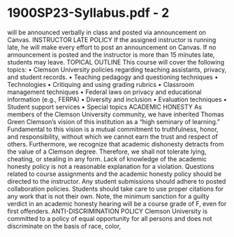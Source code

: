 # 1900SP23-Syllabus.pdf - 2

will be announced verbally in class and posted via announcement on Canvas. 
INSTRUCTOR LATE POLICY 
If the assigned instructor is running late, he will make every effort to post an announcement on Canvas. If no announcement is posted 
and the instructor is more than 15 minutes late, students may leave. 
TOPICAL OUTLINE 
This course will cover the following topics: 
• Clemson University policies regarding teaching assistants, privacy, and student records.
• Teaching pedagogy and questioning techniques
• Technologies
• Critiquing and using grading rubrics
• Classroom management techniques
• Federal laws on privacy and educational information (e.g., FERPA)
• Diversity and inclusion
• Evaluation techniques
• Student support services
• Special topics
ACADEMIC HONESTY 
As members of the Clemson University community, we have inherited Thomas Green Clemson’s vision of this institution as a “high 
seminary of learning.” Fundamental to this vision is a mutual commitment to truthfulness, honor, and responsibility, without which 
we cannot earn the trust and respect of others. Furthermore, we recognize that academic dishonesty detracts from the value of a 
Clemson degree. Therefore, we shall not tolerate lying, cheating, or stealing in any form. Lack of knowledge of the academic honesty 
policy is not a reasonable explanation for a violation. Questions related to course assignments and the academic honesty policy should 
be directed to the instructor. Any student submissions should adhere to posted collaboration policies. Students should take care to use 
proper citations for any work that is not their own. Note, the minimum sanction for a guilty verdict in an academic honesty hearing 
will be a course grade of F, even for first offenders. 
ANTI-DISCRIMINATION POLICY 
Clemson University is committed to a policy of equal opportunity for all persons and does not discriminate on the basis of race, color,